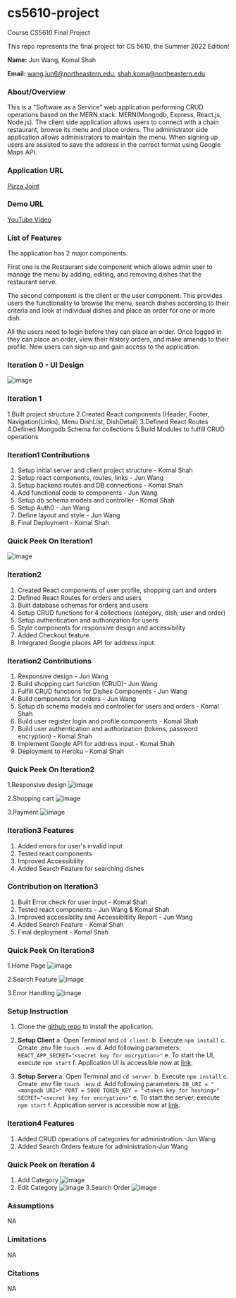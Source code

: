 # cs5610-project

Course CS5610 Final Project

This repo represents the final project for CS 5610, the Summer 2022 Edition!

**Name:**  Jun Wang, Komal Shah

**Email:**  wang.jun6@northeastern.edu, shah.koma@northeastern.edu



### About/Overview

This is a "Software as a Service" web application performing CRUD operations based on the MERN stack.
MERN(Mongodb, Express, React.js, Node.js). The client side application allows users to connect with a chain restaurant, browse its menu and place orders. The administrator side application allows administrators to maintain the menu. When signing up users are assisted to save the address in the correct format using Google Maps API.

### Application URL

[Pizza Joint](https://pizza-joint.herokuapp.com/)

### Demo URL

[YouTube Video](https://youtu.be/Un7_Cd1dY30)

### List of Features

The application has 2 major components.

First one is the Restaurant side component which allows admin user to manage the menu by adding, editing, and removing dishes that the restaurant serve.

The second component is the client or the user component. This provides users the functionality to browse the menu, search dishes according to their criteria and look at individual dishes and place an order for one or more dish.

All the users need to login before they can place an order. Once logged in they can place an order, view their history orders, and make amends to their profile. New users can sign-up and gain access to the application.

### Iteration 0 - UI Design

![image](https://user-images.githubusercontent.com/77699526/173201218-a1ea4a91-d4e3-48ac-b870-b5638778779e.png)

### Iteration 1

1.Built project structure
2.Created React components (Header, Footer, Navigation(Links), Menu DishList, DishDetail)
3.Defined React Routes
4.Defined Mongodb Schema for collections
5.Build Modules to fulfill CRUD operations

### Iteration1 Contributions

1. Setup initial server and client project structure - Komal Shah
2. Setup react components, routes, links - Jun Wang
3. Setup backend routes and DB connections - Komal Shah
4. Add functional code to components - Jun Wang
5. Setup db schema models and controller - Komal Shah
6. Setup Auth0 - Jun Wang
7. Define layout and style - Jun Wang
8. Final Deployment - Komal Shah

### Quick Peek On Iteration1

![image](https://user-images.githubusercontent.com/77699526/173995461-ac70e67c-4b76-4903-b7bb-22b1a1784ce3.png)

### Iteration2

1. Created React components of user profile, shopping cart and orders
2. Defined React Routes for orders and users
3. Built database schemas for orders and users
4. Setup CRUD functions for 4 collections (category, dish, user and order)  
5. Setup authentication and authorization for users
6. Style components for responsive design and accessibility
7. Added Checkout feature.
8. Integrated Google places API for address input.

### Iteration2 Contributions

1. Responsive design - Jun Wang
2. Build shopping cart function (CRUD)- Jun Wang
3. Fulfill CRUD functions for Dishes Components - Jun Wang
4. Build components for orders - Jun Wang
5. Setup db schema models and controller for users and orders - Komal Shah
6. Build user register login and profile components - Komal Shah
7. Build user authentication and authorization (tokens, password encryption) - Komal Shah
8. Implement Google API for address input - Komal Shah
9. Deployment to Heroku - Komal Shah

### Quick Peek On Iteration2

1.Responsive design
![image](https://user-images.githubusercontent.com/77699526/174471167-eea532e5-869e-471a-9ce3-10f188984a17.png)

2.Shopping cart
![image](https://user-images.githubusercontent.com/77699526/174687918-cccc2921-89e5-40dd-9d46-41acd372babf.png)

3.Payment
![image](https://user-images.githubusercontent.com/77699526/175199330-eb07d325-16d0-493e-8241-8c82b2211638.png)

### Iteration3 Features

1. Added errors for user's invalid input
2. Tested react components
3. Improved Accessibility
4. Added Search Feature for searching dishes

### Contribution on Iteration3

1. Built Error check for user input - Komal Shah
2. Tested react components - Jun Wang & Komal Shah
3. Improved accessibility and Accessibitlity Report - Jun Wang
4. Added Search Feature - Komal Shah
5. Final deployment - Komal Shah

### Quick Peek On Iteration3

1.Home Page
![image](https://user-images.githubusercontent.com/98058572/176552952-02c84bbf-8100-4c81-a979-497424eeb1e9.png)

2.Search Feature
![image](https://user-images.githubusercontent.com/98058572/176553172-572bcf71-5b30-4a1f-83b1-3685802bb88f.png)

3.Error Handling
![image](https://user-images.githubusercontent.com/77699526/177221609-55e45d45-cb3b-4180-bda9-b13464997908.png)


### Setup Instruction

1. Clone the [github repo](https://github.com/shah-komal/cs5610-project.git) to install the application.

2. **Setup Client**
a. Open Terminal and ```cd client```.
b. Execute ```npm install```
c. Create .env file ```touch .env```
d. Add following parameters: ```REACT_APP_SECRET="<secret key for encryption>"```
e. To start the UI, execute ```npm start```
f. Application UI is accessible now at [link](http://localhost:3000/).

3. **Setup Server**
a. Open Terminal and ```cd server```.
b. Execute ```npm install```
c. Create .env file ```touch .env```
d. Add following parameters: ```DB_URI = "<mongodb URI>"
PORT = 5000
TOKEN_KEY = "<token key for hashing>"
SECRET="<secret key for encryption>"```
e. To start the server, execute ```npm start```
f. Application server is accessible now at [link](http://localhost:5000/).

### Iteration4 Features

1. Added CRUD operations of categories for administration.-Jun Wang
2. Added Search Orders feature for administration-Jun Wang


### Quick Peek on Iteration 4
1. Add Category
![image](https://user-images.githubusercontent.com/77699526/177221374-bcc11977-ffe1-4cd2-b528-62215fdeddca.png)
2. Edit Category
![image](https://user-images.githubusercontent.com/77699526/177221380-ecc6d429-2e1c-4590-85fb-1f9570dce1ea.png)
3.Search Order
![image](https://user-images.githubusercontent.com/77699526/177221391-f67cb0a0-4a2a-4edb-9a0a-5ad4fc7f571b.png)


### Assumptions

NA

### Limitations

NA

### Citations

NA
